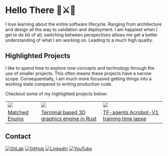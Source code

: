 # Hello There 🤖⚔️🧑

I love learning about the entire software lifecycle.
Ranging from architecture and design all the way to validation and deployment.
I am happiest when I get to do bit of all;
switching between perspectives allows me get a better understanding
of what I am working on. Leading to a much high quality.

## Highlighted Projects

I like to spend time to explore now concepts and technology
through the use of smaller projects.
This often means these projects have a narrow scope.
Consequentially, I am much more focussed getting things into a working state
compared to writing production code.

Checkout some of my highlighted projects below:

| | | |
| :- | :- | :- |
| [![](https://gitlab.com/Larsbl00/Larsbl00/-/raw/main/assets/projects/matched_enums.png?ref_type=heads)](https://crates.io/crates/matched_enums) | [![](https://img.youtube.com/vi/2buXAn24arg/hqdefault.jpg)](https://www.youtube.com/watch?v=2buXAn24arg) | [![](https://img.youtube.com/vi/lreSnJs2SpY/hqdefault.jpg)](https://www.youtube.com/watch?v=lreSnJs2SpY) |
| [Matched Enums](https://gitlab.com/Larsbl00/rust-matched-enums) | [Terminal based 3D graphics engine in Rust](https://gitlab.com/Larsbl00/terminal-engine) | [TF-agents Acrobot-V1 training time lapse](https://gitlab.com/Larsbl00/tfagents-acrobot) |

## Contact

[![GitLab](https://img.shields.io/badge/GitLab-330F63?style=for-the-badge&logo=gitlab&logoColor=white)](https://gitlab.com/larsbl00)
[![GitHub](https://img.shields.io/badge/GitHub-100000?style=for-the-badge&logo=github&logoColor=white)](https://github.com/larsbl00)
[![LinkedIn](https://img.shields.io/badge/LinkedIn-0077B5?style=for-the-badge&logo=linkedin&logoColor=white)](https://www.linkedin.com/in/lars-bloemers/)
[![YouTube](https://img.shields.io/badge/YouTube-FF0000?style=for-the-badge&logo=youtube&logoColor=white)](https://www.youtube.com/channel/UCCWzKE059Ng_CH1RQOkmLNg)
